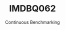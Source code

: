 ---
layout: docu
title: IMDBQ062
subtitle: Continuous Benchmarking
selected: IMDB
expanded: Benchmarking
benchmark: /individual_results/IMDBQ062.html
---